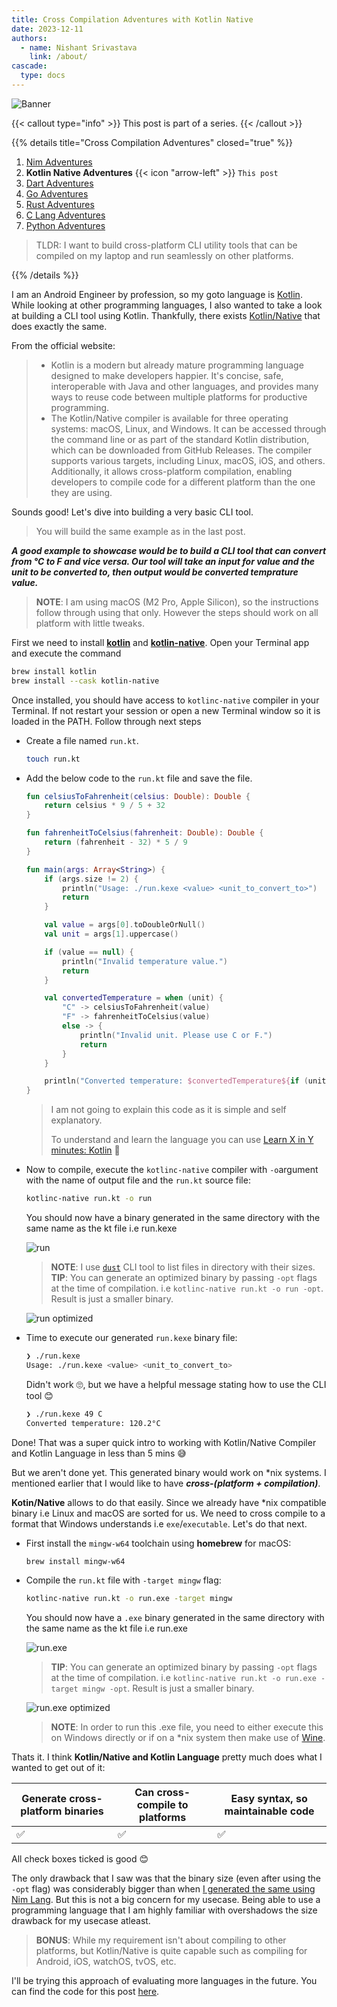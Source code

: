 ```yaml
---
title: Cross Compilation Adventures with Kotlin Native
date: 2023-12-11
authors:
  - name: Nishant Srivastava
    link: /about/
cascade:
  type: docs
---
```


![Banner](img/cross-compilation-adventures-kotlin-native/banner.png)

<!--more-->

{{< callout type="info" >}}
This post is part of a series.
{{< /callout >}}

{{% details title="Cross Compilation Adventures" closed="true" %}}

1. [Nim Adventures](/posts/cross-compilation-adventures/cross-compilation-adventures-nim/)
2. **Kotlin Native Adventures** {{< icon "arrow-left" >}} `This post`
3. [Dart Adventures](/posts/cross-compilation-adventures/cross-compilation-adventures-with-dart/)
4. [Go Adventures](/posts/cross-compilation-adventures/cross-compilation-adventures-go/)
5. [Rust Adventures](/posts/cross-compilation-adventures/cross-compilation-adventures-rust/)
6. [C Lang Adventures](/posts/cross-compilation-adventures/cross-compilation-adventures-c/)
7. [Python Adventures](/posts/cross-compilation-adventures/cross-compilation-adventures-python/)

> TLDR: I want to build cross-platform CLI utility tools that can be compiled on my laptop and run seamlessly on other platforms.

{{% /details %}}

I am an Android Engineer by profession, so my goto language is [Kotlin](https://kotlinlang.org/). While looking at other programming languages, I also wanted to take a look at building a CLI tool using Kotlin. Thankfully, there exists [Kotlin/Native](https://kotlinlang.org/docs/native-command-line-compiler.html) that does exactly the same.

From the official website:

> - Kotlin is a modern but already mature programming language designed to make developers happier. It's concise, safe, interoperable with Java and other languages, and provides many ways to reuse code between multiple platforms for productive programming.
> - The Kotlin/Native compiler is available for three operating systems: macOS, Linux, and Windows. It can be accessed through the command line or as part of the standard Kotlin distribution, which can be downloaded from GitHub Releases. The compiler supports various targets, including Linux, macOS, iOS, and others. Additionally, it allows cross-platform compilation, enabling developers to compile code for a different platform than the one they are using.

Sounds good! Let's dive into building a very basic CLI tool.

> You will build the same example as in the last post.

**_A good example to showcase would be to build a CLI tool that can convert from °C to F and vice versa. Our tool will take an input for value and the unit to be converted to, then output would be converted temprature value._**

> **NOTE**: I am using macOS (M2 Pro, Apple Silicon), so the instructions follow through using that only. However the steps should work on all platform with little tweaks.

First we need to install [**kotlin**](https://formulae.brew.sh/formula/kotlin#default) and [**kotlin-native**](https://formulae.brew.sh/cask/kotlin-native#default). Open your Terminal app and execute the command

```sh
brew install kotlin
brew install --cask kotlin-native
```

Once installed, you should have access to `kotlinc-native` compiler in your Terminal. If not restart your session or open a new Terminal window so it is loaded in the PATH. Follow through next steps

- Create a file named `run.kt`.

  ```sh
  touch run.kt
  ```

- Add the below code to the `run.kt` file and save the file.

  ```kotlin
  fun celsiusToFahrenheit(celsius: Double): Double {
      return celsius * 9 / 5 + 32
  }

  fun fahrenheitToCelsius(fahrenheit: Double): Double {
      return (fahrenheit - 32) * 5 / 9
  }

  fun main(args: Array<String>) {
      if (args.size != 2) {
          println("Usage: ./run.kexe <value> <unit_to_convert_to>")
          return
      }

      val value = args[0].toDoubleOrNull()
      val unit = args[1].uppercase()

      if (value == null) {
          println("Invalid temperature value.")
          return
      }

      val convertedTemperature = when (unit) {
          "C" -> celsiusToFahrenheit(value)
          "F" -> fahrenheitToCelsius(value)
          else -> {
              println("Invalid unit. Please use C or F.")
              return
          }
      }

      println("Converted temperature: $convertedTemperature${if (unit == "C") " °F" else " °C"}")
  }

  ```

  > I am not going to explain this code as it is simple and self explanatory.
  >
  > To understand and learn the language you can use [Learn X in Y minutes: Kotlin](https://learnxinyminutes.com/docs/kotlin/) 🚀

- Now to compile, execute the `kotlinc-native` compiler with `-o`argument with the name of output file and the `run.kt` source file:

  ```sh
  kotlinc-native run.kt -o run
  ```

  You should now have a binary generated in the same directory with the same name as the kt file i.e run.kexe

  ![run](img/cross-compilation-adventures-kotlin-native/img_1.png)

  > **NOTE**: I use [`dust`](https://github.com/bootandy/dust) CLI tool to list files in directory with their sizes.
  > **TIP**: You can generate an optimized binary by passing `-opt` flags at the time of compilation. i.e `kotlinc-native run.kt -o run -opt`. Result is just a smaller binary.

  ![run optimized](img/cross-compilation-adventures-kotlin-native/img_2.png)

- Time to execute our generated `run.kexe` binary file:

  ```sh
  ❯ ./run.kexe
  Usage: ./run.kexe <value> <unit_to_convert_to>
  ```

  Didn't work 🙄, but we have a helpful message stating how to use the CLI tool 😊

  ```sh
  ❯ ./run.kexe 49 C
  Converted temperature: 120.2°C
  ```

Done! That was a super quick intro to working with Kotlin/Native Compiler and Kotlin Language in less than 5 mins 😅

But we aren't done yet. This generated binary would work on \*nix systems. I mentioned earlier that I would like to have **_cross-(platform + compilation)_**.

**Kotin/Native** allows to do that easily. Since we already have \*nix compatible binary i.e Linux and macOS are sorted for us. We need to cross compile to a format that Windows understands i.e `exe`/`executable`. Let's do that next.

- First install the `mingw-w64` toolchain using **homebrew** for macOS:

  ```sh
  brew install mingw-w64
  ```

- Compile the `run.kt` file with `-target mingw` flag:

  ```sh
  kotlinc-native run.kt -o run.exe -target mingw
  ```

  You should now have a `.exe` binary generated in the same directory with the same name as the kt file i.e run.exe

  ![run.exe](img/cross-compilation-adventures-kotlin-native/img_3.png)

  > **TIP**: You can generate an optimized binary by passing `-opt` flags at the time of compilation. i.e `kotlinc-native run.kt -o run.exe -target mingw -opt`. Result is just a smaller binary.

  ![run.exe optimized](img/cross-compilation-adventures-kotlin-native/img_4.png)

  > **NOTE**: In order to run this .exe file, you need to either execute this on Windows directly or if on a \*nix system then make use of [Wine](https://www.winehq.org/).

Thats it. I think **Kotlin/Native and Kotlin Language** pretty much does what I wanted to get out of it:

| Generate cross-platform binaries | Can cross-compile to platforms | Easy syntax, so maintainable code |
| -------------------------------- | ------------------------------ | --------------------------------- |
| ✅                               | ✅                             | ✅                                |

All check boxes ticked is good 😊

The only drawback that I saw was that the binary size (even after using the `-opt` flag) was considerably bigger than when [I generated the same using Nim Lang](/en/posts/cross-compilation-adventures-nim/). But this is not a big concern for my usecase. Being able to use a programming language that I am highly familiar with overshadows the size drawback for my usecase atleast.

> **BONUS**: While my requirement isn't about compiling to other platforms, but Kotlin/Native is quite capable such as compiling for Android, iOS, watchOS, tvOS, etc.

I'll be trying this approach of evaluating more languages in the future. You can find the code for this post [here](https://github.com/nisrulz/cross-compilation-adventures/tree/master/kotlin-native).

